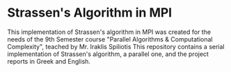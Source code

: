 # Strassen's Algorithm in MPI
This implementation of Strassen's algorithm in MPI was created for the needs of the 9th Semester course "Parallel Algorithms &amp; Computational Complexity", teached by Mr. Iraklis Spiliotis
This repository contains a serial implementation of Strassen's algorithm, a parallel one, and the project reports in Greek and English.
